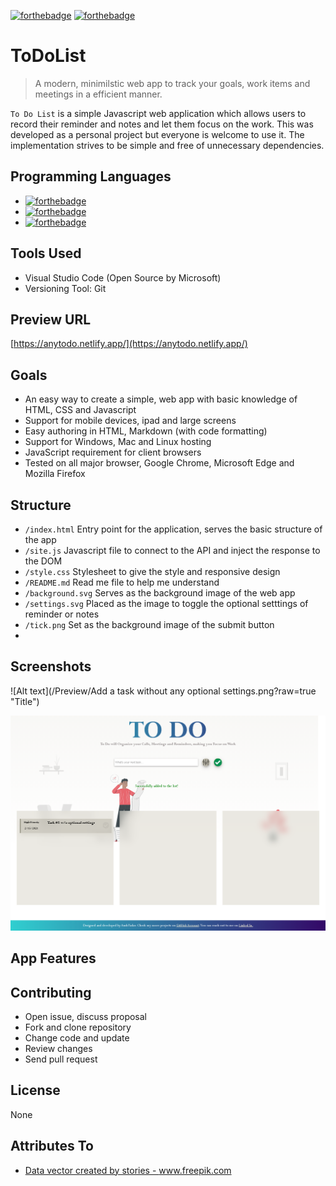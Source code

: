 [![forthebadge](https://forthebadge.com/images/badges/contains-cat-gifs.svg)](https://forthebadge.com)
[![forthebadge](https://forthebadge.com/images/badges/built-with-love.svg)](https://forthebadge.com)

# ToDoList
> A modern, minimilstic web app to track your goals, work items and meetings in a efficient manner.

`To Do List` is a simple Javascript web application which allows users to record their reminder and notes and let them focus on the work. This was developed as a personal project but everyone is welcome to use it. The implementation strives to be simple and free of unnecessary dependencies.

## Programming Languages

- [![forthebadge](https://forthebadge.com/images/badges/uses-html.svg)](https://forthebadge.com)
- [![forthebadge](https://forthebadge.com/images/badges/uses-css.svg)](https://forthebadge.com)
- [![forthebadge](https://forthebadge.com/images/badges/uses-js.svg)](https://forthebadge.com)

## Tools Used

- Visual Studio Code (Open Source by Microsoft)
- Versioning Tool: Git

## Preview URL

[https://anytodo.netlify.app/](https://anytodo.netlify.app/)

## Goals

- An easy way to create a simple, web app with basic knowledge of HTML, CSS and Javascript
- Support for mobile devices, ipad and large screens
- Easy authoring in HTML, Markdown (with code formatting)
- Support for Windows, Mac and Linux hosting
- JavaScript requirement for client browsers
- Tested on all major browser, Google Chrome, Microsoft Edge and Mozilla Firefox

## Structure

- `/index.html` Entry point for the application, serves the basic structure of the app
- `/site.js` Javascript file to connect to the API and inject the response to the DOM
- `/style.css` Stylesheet to give the style and responsive design
- `/README.md` Read me file to help me understand
- `/background.svg` Serves as the background image of the web app
- `/settings.svg` Placed as the image to toggle the optional setttings of reminder or notes
- `/tick.png` Set as the background image of the submit button
- 

## Screenshots
![Alt text](/Preview/Add a task without any optional settings.png?raw=true "Title")

![alt text](https://github.com/anshyadav/ToDoList/blob/main/Preview/Add%20a%20task%20without%20any%20optional%20settings.png)


## App Features

## Contributing

- Open issue, discuss proposal
- Fork and clone repository
- Change code and update
- Review changes
- Send pull request

## License

None


## Attributes To
- <a href='https://www.freepik.com/vectors/data'>Data vector created by stories - www.freepik.com</a>

